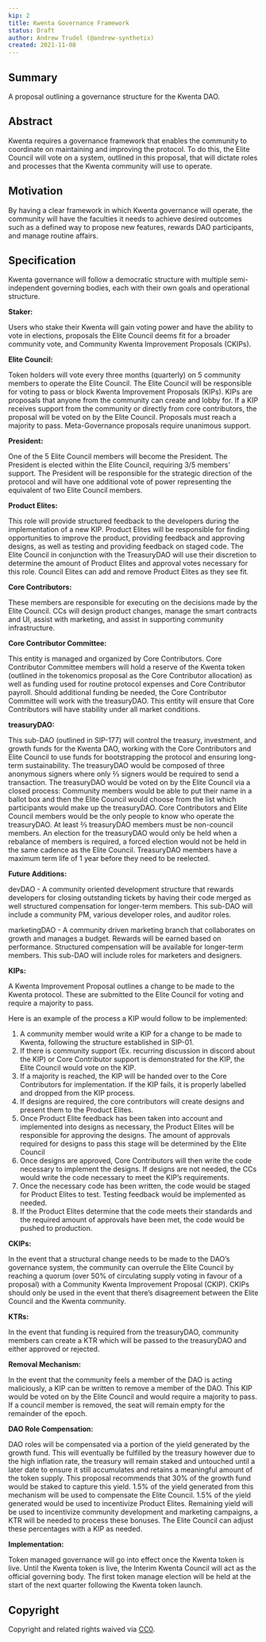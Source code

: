 ```yaml
---
kip: 2
title: Kwenta Governance Framework 
status: Draft
author: Andrew Trudel (@andrew-synthetix)
created: 2021-11-08
---
```



## Summary

A proposal outlining a governance structure for the Kwenta DAO.

## Abstract

Kwenta requires a governance framework that enables the community to coordinate on maintaining and improving the protocol. To do this, the Elite Council will vote on a system, outlined in this proposal, that will dictate roles and processes that the Kwenta community will use to operate. 

## Motivation

By having a clear framework in which Kwenta governance will operate, the community will have the faculties it needs to achieve desired outcomes such as a defined way to propose new features, rewards DAO participants, and manage routine affairs. 

## Specification

Kwenta governance will follow a democratic structure with multiple semi-independent governing bodies, each with their own goals and operational structure.

**Staker:**

Users who stake their Kwenta will gain voting power and have the ability to vote in elections, proposals the Elite Council deems fit for a broader community vote, and Community Kwenta Improvement Proposals (CKIPs).

**Elite Council:**

Token holders will vote every three months (quarterly) on 5 community members to operate the Elite Council. The Elite Council  will be responsible for voting to pass or block Kwenta Improvement Proposals (KIPs). KIPs are proposals that anyone from the community can create and lobby for. If a KIP receives support from the community or directly from core contributors, the proposal will be voted on by the Elite Council. Proposals must reach a majority to pass. Meta-Governance proposals require unanimous support. 

**President:**

One of the 5 Elite Council members will become the President. The President is elected within the Elite Council, requiring 3/5 members' support. The President will be responsible for the strategic direction of the protocol and will have one additional vote of power representing the equivalent of two Elite Council members.

**Product Elites:**

This role will provide structured feedback to the developers during the implementation of a new KIP. Product Elites will be responsible for finding opportunities to improve the product, providing feedback and approving designs, as well as testing and providing feedback on staged code. The Elite Council in conjunction with the TreasuryDAO will use their discretion to determine the amount of Product Elites and approval votes necessary for this role. Council Elites can add and remove Product Elites as they see fit.

**Core Contributors:**

These members are responsible for executing on the decisions made by the Elite Council. CCs will design product changes, manage the smart contracts and UI, assist with marketing, and assist in supporting community infrastructure.

**Core Contributor Committee:**

This entity is managed and organized by Core Contributors. Core Contributor Committee members will hold a reserve of the Kwenta token (outlined in the tokenomics proposal as the Core Contributor allocation) as well as funding used for routine protocol expenses and Core Contributor payroll. Should additional funding be needed, the Core Contributor Committee will work with the treasuryDAO. This entity will ensure that Core Contributors will have stability under all market conditions.

**treasuryDAO:**

This sub-DAO (outlined in SIP-177) will control the treasury, investment, and growth funds for the Kwenta DAO, working with the Core Contributors and Elite Council to use funds for bootstrapping the protocol and ensuring long-term sustainability. The treasuryDAO would be composed of three anonymous signers where only ⅔ signers would be required to send a transaction. The treasuryDAO would be voted on by the Elite Council via a closed process: Community members would be able to put their name in a ballot box and then the Elite Council would choose from the list which participants would make up the treasuryDAO. Core Contributors and Elite Council members would be the only people to know who operate the treasuryDAO. At least ⅔ treasuryDAO members must be non-council members. An election for the treasuryDAO would only be held when a rebalance of members is required, a forced election would not be held in the same cadence as the Elite Council. TreasuryDAO members have a maximum term life of 1 year before they need to be reelected. 

**Future Additions:**

devDAO - A community oriented development structure that rewards developers for closing outstanding tickets by having their code merged as well structured compensation for longer-term members. This sub-DAO will include a community PM, various developer roles, and auditor roles.

marketingDAO - A community driven marketing branch that collaborates on growth and manages a budget. Rewards will be earned based on performance. Structured compensation will be available for longer-term members. This sub-DAO will include roles for marketers and designers.

**KIPs:**

A Kwenta Improvement Proposal outlines a change to be made to the Kwenta protocol. These are submitted to the Elite Council for voting and require a majority to pass.

Here is an example of the process a KIP would follow to be implemented:

1. A community member would write a KIP for a change to be made to Kwenta, following the structure established in SIP-01.
2. If there is community support (Ex. recurring discussion in discord about the KIP) or Core Contributor support is demonstrated for the KIP, the Elite Council would vote on the KIP.
3. If a majority is reached, the KIP will be handed over to the Core Contributors for implementation. If the KIP fails, it is properly labelled and dropped from the KIP process.
4. If designs are required, the core contributors will create designs and present them to the Product Elites.
5. Once Product Elite feedback has been taken into account and implemented into designs as necessary, the Product Elites will be responsible for approving the designs. The amount of approvals required for designs to pass this stage will be determined by the Elite Council
6. Once designs are approved, Core Contributors will then write the code necessary to implement the designs. If designs are not needed, the CCs would write the code necessary to meet the KIP’s requirements.
7. Once the necessary code has been written, the code would be staged for Product Elites to test. Testing feedback would be implemented as needed.
8. If the Product Elites determine that the code meets their standards and the required amount of approvals have been met, the code would be pushed to production.

**CKIPs:**

In the event that a structural change needs to be made to the DAO’s governance system, the community can overrule the Elite Council by reaching a quorum (over 50% of circulating supply voting in favour of a proposal) with a Community Kwenta Improvement Proposal (CKIP). CKIPs should only be used in the event that there’s disagreement between the Elite Council and the Kwenta community.

**KTRs:**

In the event that funding is required from the treasuryDAO, community members can create a KTR which will be passed to the treasuryDAO and either approved or rejected.

**Removal Mechanism:**

In the event that the community feels a member of the DAO is acting maliciously, a KIP can be written to remove a member of the DAO. This KIP would be voted on by the Elite Council and would require a majority to pass. If a council member is removed, the seat will remain empty for the remainder of the epoch. 

**DAO Role Compensation:**

DAO roles will be compensated via a portion of the yield generated by the growth fund. This will eventually be fulfilled by the treasury however due to the high inflation rate, the treasury will remain staked and untouched until a later date to ensure it still accumulates and retains a meaningful amount of the token supply. This proposal recommends that 30% of the growth fund would be staked to capture this yield. 1.5% of the yield generated from this mechanism will be used to compensate the Elite Council. 1.5% of the yield generated would be used to incentivize Product Elites. Remaining yield will be used to incentivize community development and marketing campaigns, a KTR will be needed to process these bonuses. The Elite Council can adjust these percentages with a KIP as needed. 

**Implementation:**

Token managed governance will go into effect once the Kwenta token is live. Until the Kwenta token is live, the Interim Kwenta Council will act as the official governing body. The first token manage election will be held at the start of the next quarter following the Kwenta token launch. 


## Copyright

Copyright and related rights waived via [CC0](https://creativecommons.org/publicdomain/zero/1.0/).
